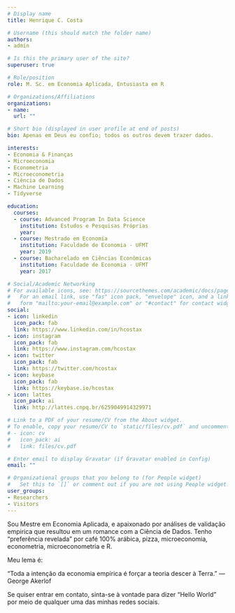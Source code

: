 ```yaml
---
# Display name
title: Henrique C. Costa

# Username (this should match the folder name)
authors:
- admin

# Is this the primary user of the site?
superuser: true

# Role/position
role: M. Sc. em Economia Aplicada, Entusiasta em R

# Organizations/Affiliations
organizations:
- name: 
  url: ""

# Short bio (displayed in user profile at end of posts)
bio: Apenas em Deus eu confio; todos os outros devem trazer dados.

interests:
- Economia & Finanças
- Microeconomia
- Econometria
- Microeconometria
- Ciência de Dados
- Machine Learning
- Tidyverse

education:
  courses:
  - course: Advanced Program In Data Science
    institution: Estudos e Pesquisas Próprias
    year:
  - course: Mestrado em Economia 
    institution: Faculdade de Economia - UFMT
    year: 2019
  - course: Bacharelado em Ciências Econômicas
    institution: Faculdade de Economia - UFMT
    year: 2017

# Social/Academic Networking
# For available icons, see: https://sourcethemes.com/academic/docs/page-builder/#icons
#   For an email link, use "fas" icon pack, "envelope" icon, and a link in the
#   form "mailto:your-email@example.com" or "#contact" for contact widget.
social:
- icon: linkedin
  icon_pack: fab
  link: https://www.linkedin.com/in/hcostax
- icon: instagram
  icon_pack: fab
  link: https://www.instagram.com/hcostax
- icon: twitter
  icon_pack: fab
  link: https://twitter.com/hcostax
- icon: keybase
  icon_pack: fab
  link: https://keybase.io/hcostax
- icon: lattes
  icon_pack: ai
  link: http://lattes.cnpq.br/6259049914329971

# Link to a PDF of your resume/CV from the About widget.
# To enable, copy your resume/CV to `static/files/cv.pdf` and uncomment the lines below.
# - icon: cv
#   icon_pack: ai
#   link: files/cv.pdf

# Enter email to display Gravatar (if Gravatar enabled in Config)
email: ""

# Organizational groups that you belong to (for People widget)
#   Set this to `[]` or comment out if you are not using People widget.
user_groups:
- Researchers
- Visitors
---
```


Sou Mestre em Economia Aplicada, e apaixonado por análises de validação empirica que resultou em um romance com a Ciência de Dados. Tenho “preferência revelada” por café 100% arábica, pizza, microeconomia, econometria, microeconometria e R.

Meu lema é:

“Toda a intenção da economia empírica é forçar a teoria descer à Terra.” — George Akerlof

Se quiser entrar em contato, sinta-se à vontade para dizer “Hello World” por meio de qualquer uma das minhas redes sociais.
